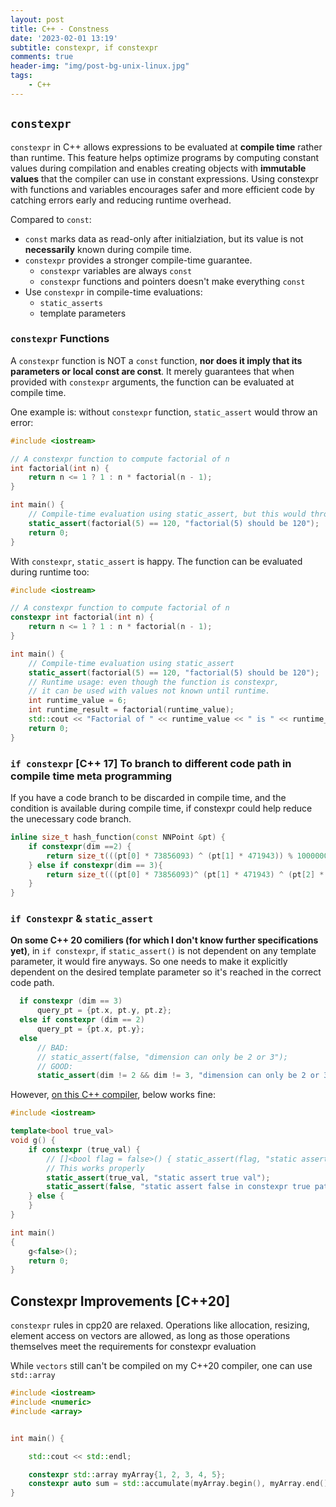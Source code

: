 ```yaml
---
layout: post
title: C++ - Constness
date: '2023-02-01 13:19'
subtitle: constexpr, if constexpr
comments: true
header-img: "img/post-bg-unix-linux.jpg"
tags:
    - C++
---
```


## `constexpr`

`constexpr` in C++ allows expressions to be evaluated at **compile time** rather than runtime. This feature helps optimize programs by computing constant values during compilation and enables creating objects with **immutable values** that the compiler can use in constant expressions. Using constexpr with functions and variables encourages safer and more efficient code by catching errors early and reducing runtime overhead.

Compared to `const`:

- `const` marks data as read-only after initialziation, but its value is not **necessarily** known during compile time.
- `constexpr` provides a stronger compile-time guarantee.
  - `constexpr` variables are always `const`
  - `constexpr` functions and pointers doesn't make everything `const`
- Use `constexpr` in compile-time evaluations:
  - `static_asserts`
  - template parameters

### `constexpr` Functions

A `constexpr` function is NOT a `const` function, **nor does it imply that its parameters or local const are const**. It merely guarantees that when provided with `constexpr` arguments, the function can be evaluated at compile time.

One example is: without `constexpr` function, `static_assert` would throw an error:

```cpp
#include <iostream>

// A constexpr function to compute factorial of n
int factorial(int n) {
    return n <= 1 ? 1 : n * factorial(n - 1);
}

int main() {
    // Compile-time evaluation using static_assert, but this would throw an error
    static_assert(factorial(5) == 120, "factorial(5) should be 120");
    return 0;
}
```

With `constexpr`, `static_assert` is happy. The function can be evaluated during runtime too:

```cpp
#include <iostream>

// A constexpr function to compute factorial of n
constexpr int factorial(int n) {
    return n <= 1 ? 1 : n * factorial(n - 1);
}

int main() {
    // Compile-time evaluation using static_assert
    static_assert(factorial(5) == 120, "factorial(5) should be 120");
    // Runtime usage: even though the function is constexpr,
    // it can be used with values not known until runtime.
    int runtime_value = 6;
    int runtime_result = factorial(runtime_value);
    std::cout << "Factorial of " << runtime_value << " is " << runtime_result << "\n";
    return 0;
}

```

### `if constexpr` [C++ 17] To branch to different code path in compile time meta programming

If you have a code branch to be discarded in compile time, and the condition is available during compile time, if constexpr could help reduce the unecessary code branch.

```cpp
inline size_t hash_function(const NNPoint &pt) {
    if constexpr(dim ==2) {
        return size_t(((pt[0] * 73856093) ^ (pt[1] * 471943)) % 10000000)
    } else if constexpr(dim == 3){
        return size_t(((pt[0] * 73856093)^ (pt[1] * 471943) ^ (pt[2] * 83492791)) % 10000000); 
    }
}
```

### `if Constexpr` & `static_assert`

**On some C++ 20 comiliers (for which I don't know further specifications yet)**, in `if constexpr`, if `static_assert()` is not dependent on any template parameter, it would fire anyways. So one needs to make it explicitly dependent on the desired template parameter so it's reached in the correct code path.

```cpp
  if constexpr (dim == 3)
      query_pt = {pt.x, pt.y, pt.z};
  else if constexpr (dim == 2)
      query_pt = {pt.x, pt.y};
  else
      // BAD: 
      // static_assert(false, "dimension can only be 2 or 3");
      // GOOD: 
      static_assert(dim != 2 && dim != 3, "dimension can only be 2 or 3");
```

However, [on this C++ compiler](https://www.onlinegdb.com/online_c++_compiler), below works fine:

```cpp
#include <iostream>

template<bool true_val>
void g() {
    if constexpr (true_val) {
        // []<bool flag = false>() { static_assert(flag, "static assert"); }();
        // This works properly
        static_assert(true_val, "static assert true val");
        static_assert(false, "static assert false in constexpr true path");
    } else {
    }
}

int main()
{
    g<false>();
    return 0;
}
```

## Constexpr Improvements [C++20]

`constexpr` rules in cpp20 are relaxed. Operations like allocation, resizing, element access on vectors are allowed, as long as those operations themselves meet the requirements for constexpr evaluation

While `vectors` still can't be compiled on my C++20 compiler, one can use `std::array`

```cpp
#include <iostream>
#include <numeric>
#include <array>


int main() {

    std::cout << std::endl;

    constexpr std::array myArray{1, 2, 3, 4, 5};                                     // (1)
    constexpr auto sum = std::accumulate(myArray.begin(), myArray.end(), 0);         // (2)
}
```
